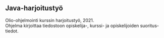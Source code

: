 ## Java-harjoitustyö

Olio-ohjelmointi kurssin harjoitustyö, 2021.
<br/>
Ohjelma kirjoittaa tiedostoon opiskelija-, kurssi- ja opiskelijoiden suoritus-tiedot.
